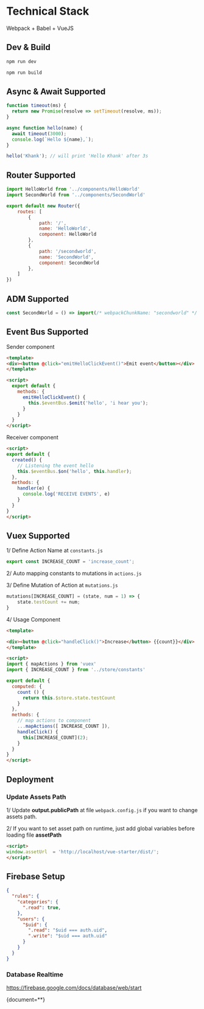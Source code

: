 # Technical Stack
Webpack + Babel + VueJS 

## Dev & Build 
```javascript
npm run dev
```

```javascript
npm run build
```

## Async & Await Supported
```javascript
function timeout(ms) {
  return new Promise(resolve => setTimeout(resolve, ms));
}

async function hello(name) {
  await timeout(3000);
  console.log(`Hello ${name},`);
}

hello('Khank'); // will print 'Hello Khank' after 3s
```

## Router Supported
```javascript 
import HelloWorld from '../components/HelloWorld'
import SecondWorld from '../components/SecondWorld'

export default new Router({
    routes: [
        {
            path: '/',
            name: 'HelloWorld',
            component: HelloWorld
        },
        {
            path: '/secondworld',
            name: 'SecondWorld',
            component: SecondWorld
        },
    ]
})
```

## ADM Supported
```javascript
const SecondWorld = () => import(/* webpackChunkName: "secondworld" */ '../components/SecondWorld')
```

## Event Bus Supported

Sender component
```html
<template>
<div><button @click="emitHelloClickEvent()">Emit event</button></div>
</template>

<script>
  export default {
    methods: {
      emitHelloClickEvent() {
        this.$eventBus.$emit('hello', 'i hear you');
      }
    }
  }
</script>
```

Receiver component
```html
<script>
export default {
  created() {
    // Listening the event hello
    this.$eventBus.$on('hello', this.handler);
  },
  methods: {
    handler(e) {
      console.log('RECEIVE EVENTS', e)
    }
  }
}
</script>
```

## Vuex Supported

1/ Define Action Name at `constants.js` 
```javascript
export const INCREASE_COUNT = 'increase_count';
```

2/ Auto mapping constants to mutations in `actions.js` 

3/ Define Mutation of Action at `mutations.js`
```javascript
mutations[INCREASE_COUNT] = (state, num = 1) => {
    state.testCount += num;
}
```

4/ Usage Component
```html
<template>

<div><button @click="handleClick()">Increase</button> {{count}}</div>
</template>

<script>
import { mapActions } from 'vuex'
import { INCREASE_COUNT } from '../store/constants'

export default {
  computed: {
    count () {
      return this.$store.state.testCount 
    }
  },
  methods: {
    // map actions to component
    ...mapActions([ INCREASE_COUNT ]),
    handleClick() {
      this[INCREASE_COUNT](2);
    }
  }
}
</script>
```

## Deployment

### Update Assets Path
1/ Update **output.publicPath** at file `webpack.config.js` if you want to change assets path. 

2/ If you want to set asset path on runtime, just add global variables before loading file **assetPath**
```html
<script>
window.assetUrl  = 'http://localhost/vue-starter/dist/';
</script>
```

## Firebase Setup

```json
{
  "rules": {
    "categories": {
      ".read": true,
    },
    "users": {
      "$uid": {
        ".read": "$uid === auth.uid",
        ".write": "$uid === auth.uid"
      }
    }
  }
}
```

### Database Realtime

https://firebase.google.com/docs/database/web/start


{document=**} 